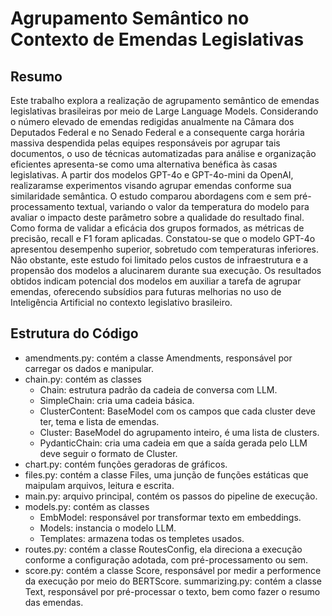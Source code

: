 # Agrupamento Semântico no Contexto de Emendas Legislativas

## Resumo

Este trabalho explora a realização de agrupamento semântico de emendas legislativas brasileiras por meio de Large Language Models. Considerando o número elevado de emendas redigidas anualmente na Câmara dos Deputados Federal e no Senado Federal e a consequente carga horária massiva despendida pelas equipes responsáveis por agrupar tais documentos, o uso de técnicas automatizadas para análise e organização eficientes apresenta-se como uma alternativa benéfica às casas legislativas. A partir dos modelos GPT-4o e GPT-4o-mini da OpenAI, realizaramse experimentos visando agrupar emendas conforme sua similaridade semântica. O estudo comparou abordagens com e sem pré-processamento textual, variando o valor da temperatura do modelo para avaliar o impacto deste parâmetro sobre a qualidade do resultado final. Como forma de validar a eficácia dos grupos formados, as métricas de precisão, recall e F1 foram aplicadas. Constatou-se que o modelo GPT-4o apresentou desempenho superior, sobretudo com temperaturas inferiores. Não obstante, este estudo foi limitado pelos custos de infraestrutura e a propensão dos modelos a alucinarem durante sua execução. Os resultados obtidos indicam potencial dos modelos em auxiliar a tarefa de agrupar emendas, oferecendo subsídios para futuras melhorias no uso de Inteligência Artificial no contexto legislativo brasileiro.

## Estrutura do Código

- amendments.py: contém a classe Amendments, responsável por carregar os dados e manipular.
- chain.py: contém as classes
    - Chain: estrutura padrão da cadeia de conversa com LLM.
    - SimpleChain: cria uma cadeia básica.
    - ClusterContent: BaseModel com os campos que cada cluster deve ter, tema e lista de emendas.
    - Cluster: BaseModel do agrupamento inteiro, é uma lista de clusters.
    - PydanticChain: cria uma cadeia em que a saída gerada pelo LLM deve seguir o formato de Cluster.
- chart.py: contém funções geradoras de gráficos.
- files.py: contém a classe Files, uma junção de funções estáticas que maipulam arquivos, leitura e escrita.
- main.py: arquivo principal, contém os passos do pipeline de execução.
- models.py: contém as classes
    - EmbModel: responsável por transformar texto em embeddings.
    - Models: instancia o modelo LLM.
    - Templates: armazena todas os templetes usados.
- routes.py: contém a classe RoutesConfig, ela direciona a execução conforme a configuração adotada, com pré-processamento ou sem.
- score.py: contém a classe Score, responsável por medir a performence da execução por meio do BERTScore.
summarizing.py: contém a classe Text, responsável por pré-processar o texto, bem como fazer o resumo das emendas.